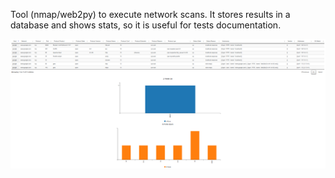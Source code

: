Tool (nmap/web2py) to execute network scans. It stores results in a database and shows stats, so it is useful for tests documentation.

![](static/images/readme.png)
